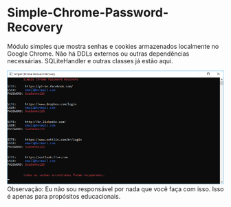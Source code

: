 # Simple-Chrome-Password-Recovery
Módulo simples que mostra senhas e cookies armazenados localmente no Google Chrome.
Não há DDLs externos ou outras dependências necessárias. SQLiteHandler e outras classes já estão aqui.

![Print UI](README/print.png)
Observação: Eu não sou responsável por nada que você faça com isso. Isso é apenas para propósitos educacionais.
